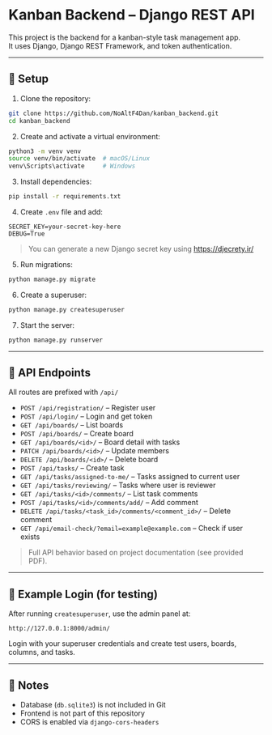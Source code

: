 # Kanban Backend – Django REST API

This project is the backend for a kanban-style task management app.  
It uses Django, Django REST Framework, and token authentication.

---

## 🔧 Setup

1. Clone the repository:

```bash
git clone https://github.com/NoAltF4Dan/kanban_backend.git
cd kanban_backend
```

2. Create and activate a virtual environment:

```bash
python3 -m venv venv
source venv/bin/activate  # macOS/Linux
venv\Scripts\activate     # Windows
```

3. Install dependencies:

```bash
pip install -r requirements.txt
```

4. Create `.env` file and add:

```
SECRET_KEY=your-secret-key-here
DEBUG=True
```

> You can generate a new Django secret key using https://djecrety.ir/

5. Run migrations:

```bash
python manage.py migrate
```

6. Create a superuser:

```bash
python manage.py createsuperuser
```

7. Start the server:

```bash
python manage.py runserver
```

---

## 🚀 API Endpoints

All routes are prefixed with `/api/`

- `POST /api/registration/` – Register user
- `POST /api/login/` – Login and get token
- `GET /api/boards/` – List boards
- `POST /api/boards/` – Create board
- `GET /api/boards/<id>/` – Board detail with tasks
- `PATCH /api/boards/<id>/` – Update members
- `DELETE /api/boards/<id>/` – Delete board
- `POST /api/tasks/` – Create task
- `GET /api/tasks/assigned-to-me/` – Tasks assigned to current user
- `GET /api/tasks/reviewing/` – Tasks where user is reviewer
- `GET /api/tasks/<id>/comments/` – List task comments
- `POST /api/tasks/<id>/comments/add/` – Add comment
- `DELETE /api/tasks/<task_id>/comments/<comment_id>/` – Delete comment
- `GET /api/email-check/?email=example@example.com` – Check if user exists

> Full API behavior based on project documentation (see provided PDF).

---

## 👤 Example Login (for testing)

After running `createsuperuser`, use the admin panel at:

```
http://127.0.0.1:8000/admin/
```

Login with your superuser credentials and create test users, boards, columns, and tasks.

---

## 📂 Notes

- Database (`db.sqlite3`) is not included in Git
- Frontend is not part of this repository
- CORS is enabled via `django-cors-headers`
